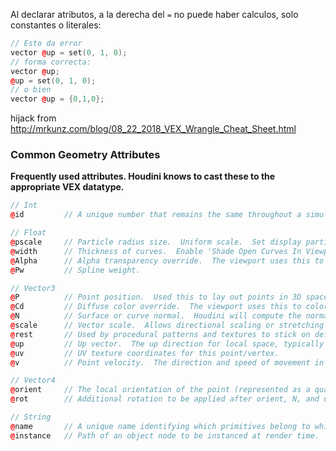 Al declarar atributos, a la derecha del `=` no puede haber calculos, solo constantes o literales:
```C++
// Esto da error
vector @up = set(0, 1, 0); 
// forma correcta:
vector @up;
@up = set(0, 1, 0);
// o bien
vector @up = {0,1,0};
```

hijack from http://mrkunz.com/blog/08_22_2018_VEX_Wrangle_Cheat_Sheet.html

### Common Geometry Attributes

**Frequently used attributes. Houdini knows to cast these to the appropriate VEX datatype.**
```C++
// Int
@id         // A unique number that remains the same throughout a simulation.

// Float
@pscale     // Particle radius size.  Uniform scale.  Set display particles as 'Discs' to visualize.
@width      // Thickness of curves.  Enable 'Shade Open Curves In Viewport' on the object node to visualize.
@Alpha      // Alpha transparency override.  The viewport uses this to set the alpha of OpenGL geometry.
@Pw         // Spline weight.

// Vector3
@P          // Point position.  Used this to lay out points in 3D space.
@Cd         // Diffuse color override.  The viewport uses this to color OpenGL geometry.
@N          // Surface or curve normal.  Houdini will compute the normal if this attribute does not exist.
@scale      // Vector scale.  Allows directional scaling or stretching (in one direction).
@rest       // Used by procedural patterns and textures to stick on deforming and animated surfaces.
@up         // Up vector.  The up direction for local space, typically (0, 1, 0).
@uv         // UV texture coordinates for this point/vertex.
@v          // Point velocity.  The direction and speed of movement in units per second.

// Vector4
@orient     // The local orientation of the point (represented as a quaternion).
@rot        // Additional rotation to be applied after orient, N, and up attributes.

// String
@name       // A unique name identifying which primitives belong to which piece.  Also used to label volumes.
@instance   // Path of an object node to be instanced at render time.
```
